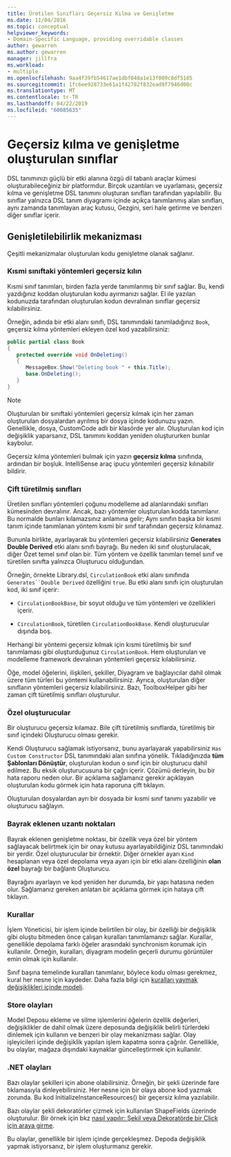 ```yaml
---
title: Üretilen Sınıfları Geçersiz Kılma ve Genişletme
ms.date: 11/04/2016
ms.topic: conceptual
helpviewer_keywords:
- Domain-Specific Language, providing overridable classes
author: gewarren
ms.author: gewarren
manager: jillfra
ms.workload:
- multiple
ms.openlocfilehash: 9aa4f39fb54617ae1dbf048a1e13f009c8df5185
ms.sourcegitcommit: 1fc6ee928733e61a1f42782f832ead9f7946d00c
ms.translationtype: MT
ms.contentlocale: tr-TR
ms.lasthandoff: 04/22/2019
ms.locfileid: "60085635"
---
```

# <a name="override-and-extend-the-generated-classes"></a>Geçersiz kılma ve genişletme oluşturulan sınıflar

DSL tanımınızı güçlü bir etki alanına özgü dil tabanlı araçlar kümesi oluşturabileceğiniz bir platformdur. Birçok uzantıları ve uyarlaması, geçersiz kılma ve genişletme DSL tanımını oluşturan sınıfları tarafından yapılabilir. Bu sınıflar yalnızca DSL tanım diyagramı içinde açıkça tanımlanmış alan sınıfları, aynı zamanda tanımlayan araç kutusu, Gezgini, seri hale getirme ve benzeri diğer sınıflar içerir.

## <a name="extensibility-mechanisms"></a>Genişletilebilirlik mekanizması

Çeşitli mekanizmalar oluşturulan kodu genişletme olanak sağlanır.

### <a name="override-methods-in-a-partial-class"></a>Kısmi sınıftaki yöntemleri geçersiz kılın

Kısmi sınıf tanımları, birden fazla yerde tanımlanmış bir sınıf sağlar. Bu, kendi yazdığınız koddan oluşturulan kodu ayırmanızı sağlar. El ile yazılan kodunuzda tarafından oluşturulan kodun devralınan sınıflar geçersiz kılabilirsiniz.

Örneğin, adında bir etki alanı sınıfı, DSL tanımındaki tanımladığınız `Book`, geçersiz kılma yöntemleri ekleyen özel kod yazabilirsiniz:

```csharp
public partial class Book
{
   protected override void OnDeleting()
   {
      MessageBox.Show("Deleting book " + this.Title);
      base.OnDeleting();
   }
}
```

> [!NOTE]
> Oluşturulan bir sınıftaki yöntemleri geçersiz kılmak için her zaman oluşturulan dosyalardan ayrılmış bir dosya içinde kodunuzu yazın. Genellikle, dosya, CustomCode adlı bir klasörde yer alır. Oluşturulan kod için değişiklik yaparsanız, DSL tanımını koddan yeniden oluştururken bunlar kaybolur.

Geçersiz kılma yöntemleri bulmak için yazın **geçersiz kılma** sınıfında, ardından bir boşluk. IntelliSense araç ipucu yöntemleri geçersiz kılınabilir bildirir.

### <a name="double-derived-classes"></a>Çift türetilmiş sınıfları

Üretilen sınıfları yöntemleri çoğunu modelleme ad alanlarındaki sınıfları kümesinden devralınır. Ancak, bazı yöntemler oluşturulan kodda tanımlanır. Bu normalde bunları kılamazsınız anlamına gelir; Aynı sınıfın başka bir kısmi tanım içinde tanımlanan yöntem kısmi bir sınıf tarafından geçersiz kılınamaz.

Bununla birlikte, ayarlayarak bu yöntemleri geçersiz kılabilirsiniz **Generates Double Derived** etki alanı sınıfı bayrağı. Bu neden iki sınıf oluşturulacak, diğer Özet temel sınıf olan bir. Tüm yöntem ve özellik tanımları temel sınıf ve türetilen sınıfta yalnızca Oluşturucu olduğundan.

Örneğin, örnekte Library.dsl, `CirculationBook` etki alanı sınıfında `Generates``Double Derived` özelliğini `true`. Bu etki alanı sınıfı için oluşturulan kod, iki sınıf içerir:

- `CirculationBookBase`, bir soyut olduğu ve tüm yöntemleri ve özellikleri içerir.

- `CirculationBook`, türetilen `CirculationBookBase`. Kendi oluşturucular dışında boş.

Herhangi bir yöntemi geçersiz kılmak için kısmi türetilmiş bir sınıf tanımlaması gibi oluşturduğunuz `CirculationBook`. Hem oluşturulan ve modelleme framework devralınan yöntemleri geçersiz kılabilirsiniz.

Öğe, model öğelerini, ilişkileri, şekiller, Diyagram ve bağlayıcılar dahil olmak üzere tüm türleri bu yöntemi kullanabilirsiniz. Ayrıca, oluşturulan diğer sınıfların yöntemleri geçersiz kılabilirsiniz. Bazı, ToolboxHelper gibi her zaman çift türetilmiş sınıfları oluşturulur.

### <a name="custom-constructors"></a>Özel oluşturucular

Bir oluşturucu geçersiz kılamaz. Bile çift türetilmiş sınıflarda, türetilmiş bir sınıf içindeki Oluşturucu olması gerekir.

Kendi Oluşturucu sağlamak istiyorsanız, bunu ayarlayarak yapabilirsiniz `Has Custom Constructor` DSL tanımındaki alan sınıfına yönelik. Tıkladığınızda **tüm Şablonları Dönüştür**, oluşturulan kodun o sınıf için bir oluşturucu dahil edilmez. Bu eksik oluşturucusuna bir çağrı içerir. Çözümü derleyin, bu bir hata raporu neden olur. Bir açıklama sağlamanız gerekir açıklayan oluşturulan kodu görmek için hata raporuna çift tıklayın.

Oluşturulan dosyalardan ayrı bir dosyada bir kısmi sınıf tanımı yazabilir ve oluşturucu sağlayın.

### <a name="flagged-extension-points"></a>Bayrak eklenen uzantı noktaları

Bayrak eklenen genişletme noktası, bir özellik veya özel bir yöntem sağlayacak belirtmek için bir onay kutusu ayarlayabildiğiniz DSL tanımındaki bir yerdir. Özel oluşturucular bir örnektir. Diğer örnekler ayarı `Kind` hesaplanan veya özel depolama veya ayarı için bir etki alanı özelliğinin **olan özel** bayrağı bir bağlantı Oluşturucu.

Bayrağını ayarlayın ve kod yeniden her durumda, bir yapı hatasına neden olur. Sağlamanız gereken anlatan bir açıklama görmek için hataya çift tıklayın.

### <a name="rules"></a>Kurallar

İşlem Yöneticisi, bir işlem içinde belirtilen bir olay, bir özelliği bir değişiklik gibi oluştu bitmeden önce çalışan kuralları tanımlamanızı sağlar. Kurallar, genellikle depolama farklı öğeler arasındaki synchronism korumak için kullanılır. Örneğin, kuralları, diyagram modelin geçerli durumu görüntüler emin olmak için kullanılır.

Sınıf başına temelinde kuralları tanımlanır, böylece kodu olması gerekmez, kural her nesne için kaydeder. Daha fazla bilgi için [kuralları yaymak değişiklikleri içinde modeli](../modeling/rules-propagate-changes-within-the-model.md).

### <a name="store-events"></a>Store olayları

Model Deposu ekleme ve silme işlemlerini öğelerin özellik değerleri, değişiklikler de dahil olmak üzere deposunda değişiklik belirli türlerdeki dinlemek için kullanın ve benzeri bir olay mekanizması sağlar. Olay işleyicileri içinde değişiklik yapılan işlem kapatma sonra çağrılır. Genellikle, bu olaylar, mağaza dışındaki kaynaklar güncelleştirmek için kullanılır.

### <a name="net-events"></a>.NET olayları

Bazı olaylar şekilleri için abone olabilirsiniz. Örneğin, bir şekli üzerinde fare tıklamasıyla dinleyebilirsiniz. Her nesne için bir olaya abone kod yazmak zorunda. Bu kod InitializeInstanceResources() bir geçersiz kılma yazılabilir.

Bazı olaylar şekli dekoratörler çizmek için kullanılan ShapeFields üzerinde oluşturulur. Bir örnek için bkz [nasıl yapılır: Şekil veya Dekoratörde bir Click için araya girme](../modeling/how-to-intercept-a-click-on-a-shape-or-decorator.md).

Bu olaylar, genellikle bir işlem içinde gerçekleşmez. Depoda değişiklik yapmak istiyorsanız, bir işlem oluşturmanız gerekir.